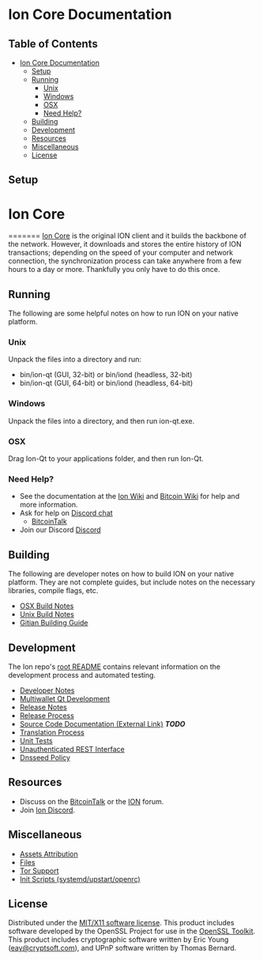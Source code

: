# Ion Core Documentation

Table of Contents
-----------------
- [Ion Core Documentation](#ion-core-documentation)
    - [Setup](#setup)
    - [Running](#running)
        - [Unix](#unix)
        - [Windows](#windows)
        - [OSX](#osx)
        - [Need Help?](#need-help)
    - [Building](#building)
    - [Development](#development)
    - [Resources](#resources)
    - [Miscellaneous](#miscellaneous)
    - [License](#license)

## Setup
Ion Core
=====================
=======
[Ion Core](http://core.ioncore.xyz/) is the original ION client and it builds the backbone of the network. However, it downloads and stores the entire history of ION transactions; depending on the speed of your computer and network connection, the synchronization process can take anywhere from a few hours to a day or more. Thankfully you only have to do this once.

## Running

The following are some helpful notes on how to run ION on your native platform.

### Unix

Unpack the files into a directory and run:

- bin/ion-qt (GUI, 32-bit) or bin/iond (headless, 32-bit)
- bin/ion-qt (GUI, 64-bit) or bin/iond (headless, 64-bit)

### Windows

Unpack the files into a directory, and then run ion-qt.exe.

### OSX

Drag Ion-Qt to your applications folder, and then run Ion-Qt.

### Need Help?

- See the documentation at the [Ion Wiki](https://github.com/cevap/ion/wiki) and [Bitcoin Wiki](https://en.bitcoin.it/wiki/Main_Page)
for help and more information.
- Ask for help on [Discord chat]()
  - [BitcoinTalk](https://bitcointalk.org/index.php?topic=1443633.0)
- Join our Discord [Discord](https://discord.gg/vuZn7gC)

## Building
The following are developer notes on how to build ION on your native platform. They are not complete guides, but include notes on the necessary libraries, compile flags, etc.

- [OSX Build Notes](build-osx.md)
- [Unix Build Notes](build-unix.md)
- [Gitian Building Guide](gitian-building.md)

## Development
The Ion repo's [root README](https://github.com/cevap/ion/blob/master/README.md) contains relevant information on the development process and automated testing.

- [Developer Notes](developer-notes.md)
- [Multiwallet Qt Development](multiwallet-qt.md)
- [Release Notes](release-notes.md)
- [Release Process](release-process.md)
- [Source Code Documentation (External Link)](https://dev.visucore.com/bitcoin/doxygen/) ***TODO***
- [Translation Process](translation_process.md)
- [Unit Tests](unit-tests.md)
- [Unauthenticated REST Interface](REST-interface.md)
- [Dnsseed Policy](dnsseed-policy.md)

## Resources

- Discuss on the [BitcoinTalk](https://bitcointalk.org/index.php?topic=1443633.0) or the [ION](http://forum.ioncore.xyz/) forum.
- Join [Ion Discord](https://discord.gg/vuZn7gC).

## Miscellaneous
- [Assets Attribution](assets-attribution.md)
- [Files](files.md)
- [Tor Support](tor.md)
- [Init Scripts (systemd/upstart/openrc)](init.md)

## License
Distributed under the [MIT/X11 software license](http://www.opensource.org/licenses/mit-license.php).
This product includes software developed by the OpenSSL Project for use in the [OpenSSL Toolkit](https://www.openssl.org/). This product includes
cryptographic software written by Eric Young ([eay@cryptsoft.com](mailto:eay@cryptsoft.com)), and UPnP software written by Thomas Bernard.